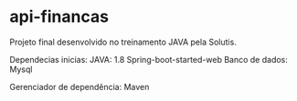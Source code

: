 # api-financas

Projeto final desenvolvido no treinamento JAVA pela Solutis.

Dependecias inicias:
  JAVA: 1.8
  Spring-boot-started-web
  Banco de dados: Mysql
 
Gerenciador de dependência: Maven
  
